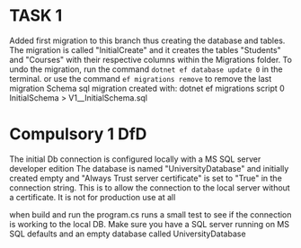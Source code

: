 # TASK 1
Added first migration to this branch thus creating the database and tables.
The migration is called "InitialCreate" and it creates the tables "Students" and "Courses" with their respective columns within the Migrations folder.
To undo the migration, run the command `dotnet ef database update 0` in the terminal.
or use the command `ef migrations remove` to remove the last migration
Schema sql migration created with: dotnet ef migrations script 0 InitialSchema > V1__InitialSchema.sql

# Compulsory 1 DfD
The initial Db connection is configured locally with a MS SQL server developer edition
The database is named "UniversityDatabase" and initially created empty and "Always Trust server certificate" is set to "True" in the connection string. 
This is to allow the connection to the local server without a certificate. 
It is not for production use at all

when build and run the program.cs runs a small test to see if the connection is working to the local DB.
Make sure you have a SQL server running on MS SQL defaults and an empty database called UniversityDatabase


